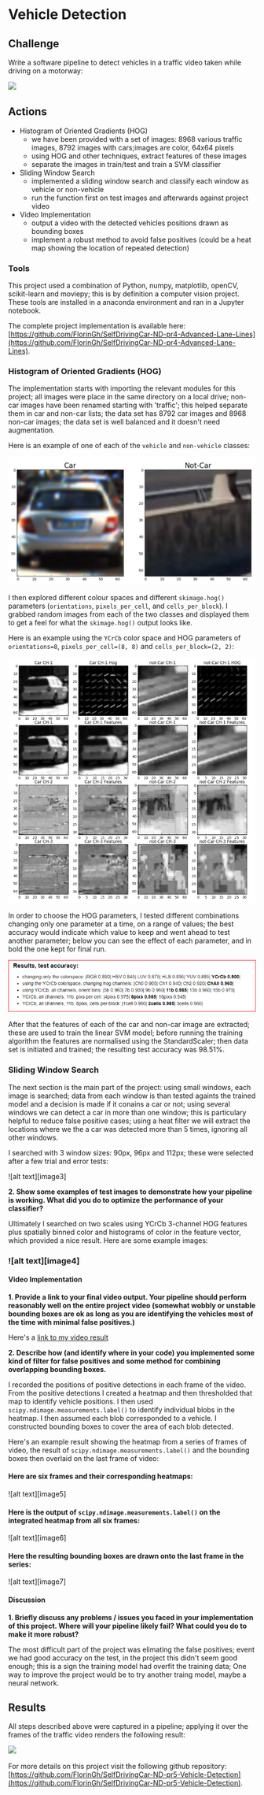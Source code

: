 # Vehicle Detection

## **Challenge**

Write a software pipeline to detect vehicles in a traffic video taken while driving on a motorway:

![](.gitbook/assets/project_video%20%281%29.gif)

## **Actions**

* Histogram of Oriented Gradients \(HOG\)
  * we have been provided with a set of images: 8968 various traffic images, 8792 images with cars;images are color, 64x64 pixels
  * using HOG and other techniques, extract features of these images
  * separate the images in train/test and train a SVM classifier
* Sliding Window Search
  * implemented a sliding window search and classify each window as vehicle or non-vehicle
  * run the function first on test images and afterwards against project video
* Video Implementation
  * output a video with the detected vehicles positions drawn as bounding boxes
  * implement a robust method to avoid false positives \(could be a heat map showing the location of repeated detection\)

### Tools

This project used a combination of Python, numpy, matplotlib, openCV, scikit-learn and moviepy; this is by definition a computer vision project. These tools are installed in a anaconda environment and ran in a Jupyter notebook.

The complete project implementation is available here: [https://github.com/FlorinGh/SelfDrivingCar-ND-pr4-Advanced-Lane-Lines](https://github.com/FlorinGh/SelfDrivingCar-ND-pr4-Advanced-Lane-Lines).

### Histogram of Oriented Gradients \(HOG\)

The implementation starts with importing the relevant modules for this project; all images were place in the same directory on a local drive; non-car images have been renamed starting with 'traffic'; this helped separate them in car and non-car lists; the data set has 8792 car images and 8968 non-car images; the data set is well balanced and it doesn't need augmentation.

Here is an example of one of each of the `vehicle` and `non-vehicle` classes:

![](.gitbook/assets/car_not_car.png)

I then explored different colour spaces and different `skimage.hog()` parameters \(`orientations`, `pixels_per_cell`, and `cells_per_block`\). I grabbed random images from each of the two classes and displayed them to get a feel for what the `skimage.hog()` output looks like.

Here is an example using the `YCrCb` color space and HOG parameters of `orientations=8`, `pixels_per_cell=(8, 8)` and `cells_per_block=(2, 2)`:

![](.gitbook/assets/hog_example.jpg)

In order to choose the HOG parameters, I tested different combinations changing only one parameter at a time, on a range of values; the best accuracy would indicate which value to keep and went ahead to test another parameter; below you can see the effect of each parameter, and in bold the one kept for final run.

![](.gitbook/assets/parameters_search.png)

After that the features of each of the car and non-car image are extracted; these are used to train the linear SVM model; before running the training algorithm the features are normalised using the StandardScaler; then data set is initiated and trained; the resulting test accuracy was 98.51%.

### Sliding Window Search

The next section is the main part of the project: using small windows, each image is searched; data from each window is than tested againts the trained model and a decision is made if it conains a car or not; using several windows we can detect a car in more than one window; this is particulary helpful to reduce false positive cases; using a heat filter we will extract the locations where we the a car was detected more than 5 times, ignoring all other windows.

I searched with 3 window sizes: 90px, 96px and 112px; these were selected after a few trial and error tests:

!\[alt text\]\[image3\]

**2. Show some examples of test images to demonstrate how your pipeline is working.  What did you do to optimize the performance of your classifier?**

Ultimately I searched on two scales using YCrCb 3-channel HOG features plus spatially binned color and histograms of color in the feature vector, which provided a nice result. Here are some example images:

### !\[alt text\]\[image4\]

#### Video Implementation

**1. Provide a link to your final video output.  Your pipeline should perform reasonably well on the entire project video \(somewhat wobbly or unstable bounding boxes are ok as long as you are identifying the vehicles most of the time with minimal false positives.\)**

Here's a [link to my video result](./test_video_output.mp4)

**2. Describe how \(and identify where in your code\) you implemented some kind of filter for false positives and some method for combining overlapping bounding boxes.**

I recorded the positions of positive detections in each frame of the video. From the positive detections I created a heatmap and then thresholded that map to identify vehicle positions. I then used `scipy.ndimage.measurements.label()` to identify individual blobs in the heatmap. I then assumed each blob corresponded to a vehicle. I constructed bounding boxes to cover the area of each blob detected.

Here's an example result showing the heatmap from a series of frames of video, the result of `scipy.ndimage.measurements.label()` and the bounding boxes then overlaid on the last frame of video:

#### Here are six frames and their corresponding heatmaps:

!\[alt text\]\[image5\]

#### Here is the output of `scipy.ndimage.measurements.label()` on the integrated heatmap from all six frames:

!\[alt text\]\[image6\]

#### Here the resulting bounding boxes are drawn onto the last frame in the series:

!\[alt text\]\[image7\]

#### Discussion

**1. Briefly discuss any problems / issues you faced in your implementation of this project.  Where will your pipeline likely fail?  What could you do to make it more robust?**

The most difficult part of the project was elimating the false positives; event we had good accuracy on the test, in the project this didn't seem good enough; this is a sign the training model had overfit the training data; One way to improve the project would be to try another traing model, maybe a neural network.

























## **Results**

All steps described above were captured in a pipeline; applying it over the frames of the traffic video renders the following result:

![](.gitbook/assets/project_video_output%20%281%29.gif)

For more details on this project visit the following github repository: [https://github.com/FlorinGh/SelfDrivingCar-ND-pr5-Vehicle-Detection](https://github.com/FlorinGh/SelfDrivingCar-ND-pr5-Vehicle-Detection).

